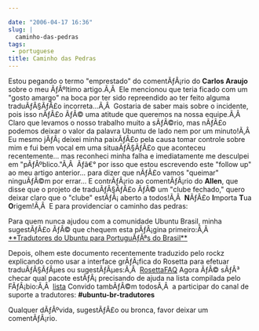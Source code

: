 ```yaml
---

date: "2006-04-17 16:36"
slug: |
  caminho-das-pedras
tags:
 - portuguese
title: Caminho das Pedras
---
```


Estou pegando o termo "emprestado" do comentÃƒÂ¡rio do **Carlos Araujo**
sobre o meu ÃƒÂºltimo artigo.Ã‚Â  Ele mencionou que teria ficado com um
"gosto amargo" na boca por ter sido repreendido ao ter feito alguma
traduÃƒÂ§ÃƒÂ£o incorreta...Ã‚Â  Gostaria de saber mais sobre o
incidente, pois isso nÃƒÂ£o ÃƒÂ© uma atitude que queremos na nossa
equipe.Ã‚Â  Claro que levamos o nosso trabalho muito a sÃƒÂ©rio, mas
nÃƒÂ£o podemos deixar o valor da palavra Ubuntu de lado nem por um
minuto!Ã‚Â  Eu mesmo jÃƒÂ¡ deixei minha paixÃƒÂ£o pela causa tomar
controle sobre mim e fui bem vocal em uma situaÃƒÂ§ÃƒÂ£o que aconteceu
recentemente... mas reconheci minha falha e imediatamente me desculpei
em "pÃƒÂºblico."Ã‚Â  Ãƒâ€° por isso que estou escrevendo este "follow
up" ao meu artigo anterior... para dizer que nÃƒÂ£o vamos "queimar"
ninguÃƒÂ©m por errar... E contrÃƒÂ¡rio ao comentÃƒÂ¡rio do **Allen**,
que disse que o projeto de traduÃƒÂ§ÃƒÂ£o ÃƒÂ© um "clube fechado," quero
deixar claro que o "clube" estÃƒÂ¡ aberto a todos!Ã‚Â  **N**ÃƒÂ£o
**I**mporta **T**ua **O**rigem!Ã‚Â  E para providenciar o caminho das
pedras:

Para quem nunca ajudou com a comunidade Ubuntu Brasil, minha sugestÃƒÂ£o
ÃƒÂ© que chequem esta pÃƒÂ¡gina primeiro:Ã‚Â  [\*\*Tradutores do Ubuntu
para PortuguÃƒÂªs do Brasil\*\*](http://wiki.ubuntubrasil.org/l10n)

Depois, olhem este documento recentemente traduzido pelo rockz
explicando como usar a interface grÃƒÂ¡fica do Rosetta para efetuar
traduÃƒÂ§ÃƒÂµes ou sugestÃƒÂµes:Ã‚Â 
[RosettaFAQ](http://wiki.ubuntubrasil.org/RosettaFAQ) Agora ÃƒÂ© sÃƒÂ³
checar qual pacote estÃƒÂ¡ precisando de ajuda na lista compilada pelo
FÃƒÂ¡bio:Ã‚Â 
[lista](http://wiki.ubuntubrasil.org/TraducaoDapper?highlight=%28Dapper%29)
Convido tambÃƒÂ©m todosÃ‚Â  a participar do canal de suporte a
tradutores: **\#ubuntu-br-tradutores**

Qualquer dÃƒÂºvida, sugestÃƒÂ£o ou bronca, favor deixar um
comentÃƒÂ¡rio.
